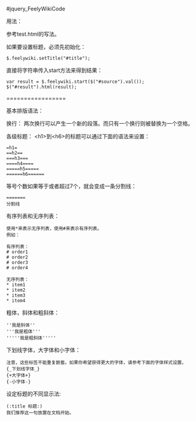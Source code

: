 #jquery_FeelyWikiCode

用法：

参考test.html的写法。

如果要设置标题，必须先初始化：

    $.feelywiki.setTitle("#title");

直接将字符串传入start方法来得到结果：

    var result = $.feelywiki.start($("#source").val());
	$("#result").html(result);
    
=================

基本排版语法：

换行： 两次换行可以产生一个新的段落。而只有一个换行则被替换为一个空格。

各级标题： &lt;h1>到&lt;h6>的标题可以通过下面的语法来设置：
    
    =h1=
    ==h2==
    ===h3===
    ====h4====
    =====h5=====
    ======h6======
    
等号个数如果等于或者超过7个，就会变成一条分割线：

    =======
    分割线
    
有序列表和无序列表：

    使用*来表示无序列表，使用#来表示有序列表。
    例如：
    
    有序列表：
    # order1
    # order2
    # order3
    # order4
    
    无序列表：
    * item1
    * item2
    * item3
    * item4
    
粗体，斜体和粗斜体：

    ''我是斜体''
    '''我是粗体'''
    '''''我是粗斜体'''''
    
下划线字体，大字体和小字体：

    注意，这些标签不能重复嵌套。如果你希望获得更大的字体，请参考下面的字体样式设置。
    {_下划线字体_}
    {+大字体+}
    {-小字体-}


设定标题的不同显示法:

    (:title 标题:)
    我们推荐这一句放置在文档开始。

